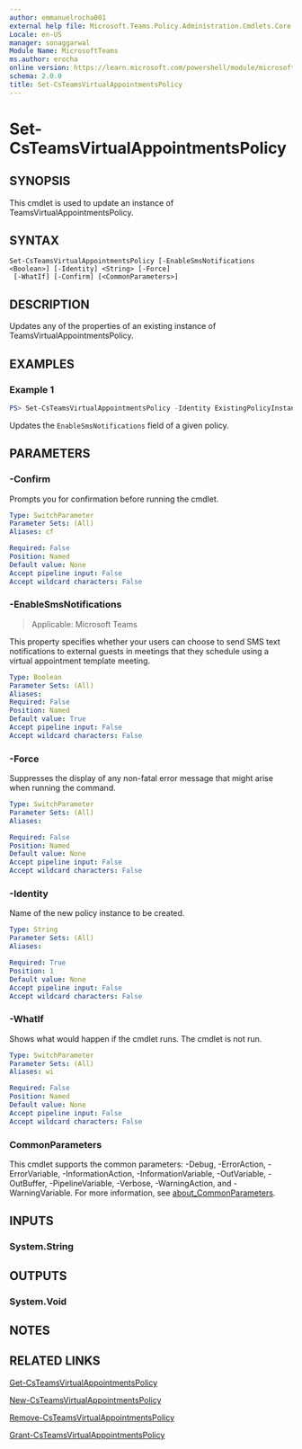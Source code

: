 ```yaml
---
author: emmanuelrocha001
external help file: Microsoft.Teams.Policy.Administration.Cmdlets.Core.dll-Help.xml
Locale: en-US
manager: sonaggarwal
Module Name: MicrosoftTeams
ms.author: erocha
online version: https://learn.microsoft.com/powershell/module/microsoftteams/set-csteamsvirtualappointmentspolicy
schema: 2.0.0
title: Set-CsTeamsVirtualAppointmentsPolicy
---
```


# Set-CsTeamsVirtualAppointmentsPolicy

## SYNOPSIS
This cmdlet is used to update an instance of TeamsVirtualAppointmentsPolicy.

## SYNTAX

```
Set-CsTeamsVirtualAppointmentsPolicy [-EnableSmsNotifications <Boolean>] [-Identity] <String> [-Force]
 [-WhatIf] [-Confirm] [<CommonParameters>]
```

## DESCRIPTION
Updates any of the properties of an existing instance of TeamsVirtualAppointmentsPolicy.

## EXAMPLES

### Example 1

```powershell
PS> Set-CsTeamsVirtualAppointmentsPolicy -Identity ExistingPolicyInstance -EnableSmsNotifications $false
```

Updates the `EnableSmsNotifications` field of a given policy.

## PARAMETERS

### -Confirm
Prompts you for confirmation before running the cmdlet.

```yaml
Type: SwitchParameter
Parameter Sets: (All)
Aliases: cf

Required: False
Position: Named
Default value: None
Accept pipeline input: False
Accept wildcard characters: False
```

### -EnableSmsNotifications

> Applicable: Microsoft Teams

This property specifies whether your users can choose to send SMS text notifications to external guests in meetings that they schedule using a virtual appointment template meeting.

```yaml
Type: Boolean
Parameter Sets: (All)
Aliases:
Required: False
Position: Named
Default value: True
Accept pipeline input: False
Accept wildcard characters: False
```

### -Force
Suppresses the display of any non-fatal error message that might arise when running the command.

```yaml
Type: SwitchParameter
Parameter Sets: (All)
Aliases:

Required: False
Position: Named
Default value: None
Accept pipeline input: False
Accept wildcard characters: False
```

### -Identity
Name of the new policy instance to be created.

```yaml
Type: String
Parameter Sets: (All)
Aliases:

Required: True
Position: 1
Default value: None
Accept pipeline input: False
Accept wildcard characters: False
```

### -WhatIf
Shows what would happen if the cmdlet runs.
The cmdlet is not run.

```yaml
Type: SwitchParameter
Parameter Sets: (All)
Aliases: wi

Required: False
Position: Named
Default value: None
Accept pipeline input: False
Accept wildcard characters: False
```

### CommonParameters
This cmdlet supports the common parameters: -Debug, -ErrorAction, -ErrorVariable, -InformationAction, -InformationVariable, -OutVariable, -OutBuffer, -PipelineVariable, -Verbose, -WarningAction, and -WarningVariable. For more information, see [about_CommonParameters](https://go.microsoft.com/fwlink/?LinkID=113216).

## INPUTS

### System.String

## OUTPUTS

### System.Void

## NOTES

## RELATED LINKS
[Get-CsTeamsVirtualAppointmentsPolicy](https://learn.microsoft.com/powershell/module/microsoftteams/get-csteamsvirtualappointmentspolicy)

[New-CsTeamsVirtualAppointmentsPolicy](https://learn.microsoft.com/powershell/module/microsoftteams/new-csteamsvirtualappointmentspolicy)

[Remove-CsTeamsVirtualAppointmentsPolicy](https://learn.microsoft.com/powershell/module/microsoftteams/remove-csteamsvirtualappointmentspolicy)

[Grant-CsTeamsVirtualAppointmentsPolicy](https://learn.microsoft.com/powershell/module/microsoftteams/grant-csteamsvirtualappointmentspolicy)
